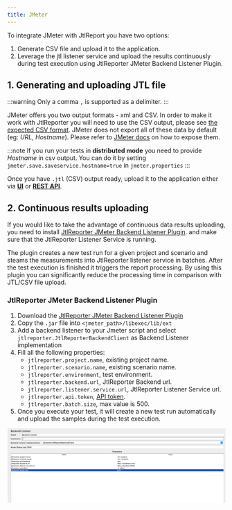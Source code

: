 ```yaml
---
title: JMeter
---
```


To integrate JMeter with JtlReport you  have two options:
1. Generate CSV file and upload it to the application.
2. Leverage the jtl listener service and upload the results continuously during test execution using JtlReporter JMeter Backend Listener Plugin.


## 1. Generating and uploading JTL file

:::warning
Only a comma `,` is supported as a delimiter.
:::

JMeter offers you two output formats - xml and CSV. In order to make it work with JtlReporter you will need to use the CSV output, please see [the expected CSV format](/docs/integrations/introduction#csv-data-format). JMeter does not export all of these data by default (eg: *URL*, *Hostname*). Please refer to [JMeter docs](https://jmeter.apache.org/usermanual/listeners.html#defaults) on how to expose them.

:::note
If you run your tests in **distributed mode** you need to provide *Hostname* in csv output. You can do it by setting `jmeter.save.saveservice.hostname=true` in `jmeter.properties`
:::

Once you have `.jtl` (CSV) output ready, upload it to the application either via **[UI](/docs/guides/manual-data-upload)** or **[REST API](/docs/guides/api-data-upload)**.


## 2. Continuous results uploading
 
If you would like to take the advantage of continuous data results uploading, you need to install [JtlReporter JMeter Backend Listener Plugin](https://github.com/ludeknovy/jtl-reporter-jmeter-backend-listener/packages/1917620).
and make sure that the JtlReporter Listener Service is running. 

The plugin creates a new test run for a given project and scenario and steams the measurements into JtlReporter listener service in batches. After the test execution is finished it triggers the report processing. By using this plugin you can significantly reduce the processing time in comparison with JTL/CSV file upload.

### JtlReporter JMeter Backend Listener Plugin

1. Download the [JtlReporter JMeter Backend Listener Plugin](https://github.com/ludeknovy/jtl-reporter-jmeter-backend-listener/packages/1917620)
2. Copy the `.jar` file into `<jmeter_path>/libexec/lib/ext`
3. Add a backend listener to your Jmeter script and select `jtlreporter.JtlReporterBackendClient` as Backend Listener implementation
4. Fill all the following properties:
    * `jtlreporter.project.name`, existing project name.
    * `jtlreporter.scenario.name`, existing scenario name.
    * `jtlreporter.environment`, test environment. 
    * `jtlreporter.backend.url`, JtlReporter Backend url. 
    * `jtlreporter.listener.service.url`, JtlReporter Listener Service url. 
    * `jtlreporter.api.token`, [API token](/docs/guides/administration/api-token). 
    * `jtlreporter.batch.size`, max value is 500.
5. Once you execute your test, it will create a new test run automatically and upload the samples during the test execution.

![generate api key](../../static/img/jmeter-plugin.png)

